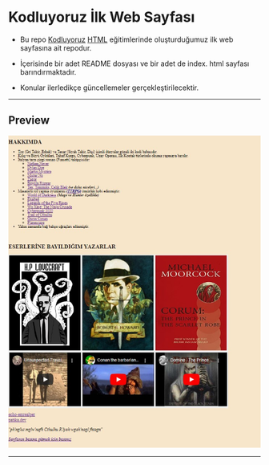 # Kodluyoruz İlk Web Sayfası

 * Bu repo [Kodluyoruz](https://www.kodluyoruz.org) [HTML](https://app.patika.dev/courses/html) eğitimlerinde oluşturduğumuz ilk web sayfasına ait repodur.

 * İçerisinde bir adet README dosyası ve bir adet de index. html sayfası barındırmaktadır.

 * Konular ilerledikçe güncellemeler gerçekleştirilecektir.

---
## Preview


![echo-emrealper](media/pre-up-hw02.jpg)

---

